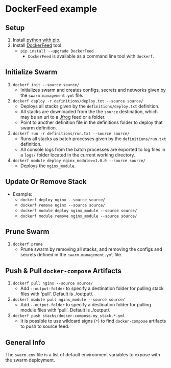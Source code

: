# DockerFeed example

## Setup
1. Install [python with pip](https://www.python.org/downloads/).
2. Install [DockerFeed](https://github.com/DIPSAS/DockerFeed) tool.
   - `pip install --upgrade DockerFeed`
     - `DockerFeed` is available as a command line tool with `dockerf`.

## Initialize Swarm
1. `dockerf init --source source/`
   - Initializes swarm and creates configs, secrets and networks given by the `swarm.management.yml` file. 
2. `dockerf deploy -r definitions/deploy.txt --source source/`
   - Deploys all stacks given by the `definitions/deploy.txt` definition. 
   - All stacks are downloaded from the the `source` destination, which may be an uri to a [Jfrog](https://jfrog.com/) feed or a folder.
   - Point to another definition file in the definitions folder to deploy that swarm definition. 
3. `dockerf run -r definitions/run.txt --source source/`
   - Runs all stacks as batch processes given by the `definitions/run.txt` definition. 
   - All console logs from the batch processes are exported to log files in a `logs/` folder located in the current working directory.
4. `dockerf module deploy nginx_module>=1.0.0 --source source/`
   - Deploys the `nginx_module`.

## Update Or Remove Stack
- Example:
  - `dockerf deploy nginx --source source/`
  - `dockerf remove nginx --source source/`
  - `dockerf module deploy nginx_module --source source/`
  - `dockerf module remove nginx_module --source source/`

## Prune Swarm
1. `dockerf prune`
   - Prune swarm by removing all stacks, and removing the configs and secrets defined in the `swarm.management.yml` file. 
   
## Push & Pull `docker-compose` Artifacts
1. `dockerf pull nginx --source source/`
   - Add `--output-folder` to specify a destination folder for pulling stack files with 'pull'. Default is ./output/.
2. `dockerf module pull nginx_module --source source/`
    - Add `--output-folder` to specify a destination folder for pulling module files with 'pull'. Default is ./output/.
3. `dockerf push stacks/docker-compose.my_stack.*.yml` 
   - It is possible to use wildcard signs (`*`) to find `docker-compose` artifacts to push to source feed.

## General Info
The `swarm.env` file is a list of default environment variables to expose with the swarm deployment.
